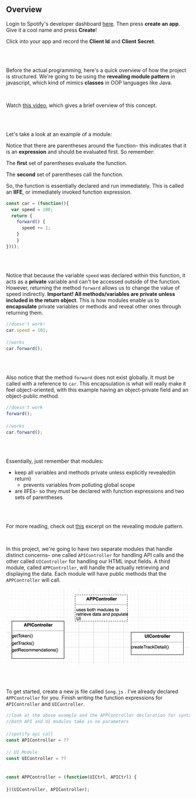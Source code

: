 ## Overview

Login to Spotify's developer dashboard [here](https://developer.spotify.com/dashboard/login). Then press **create an app**. Give it a cool name and press **Create**!

Click into your app and record the **Client Id** and **Client Secret**. 

<br/>
<br />

Before the actual programming, here's a quick overview of how the project is structured. We're going to be using the **revealing module pattern** in javascript, which kind of mimics **classes** in OOP languages like Java. 

<br />

Watch [this video](https://www.youtube.com/watch?v=pOfwp6VlnlM), which gives a brief overview of this concept.

<br />
<br />

Let's take a look at an example of a module:



Notice that there are parentheses around the function– this indicates that it is an **expression** and should be evaluated first. So remember:

The **first** set of parentheses evaluate the function.

The **second** set of parentheses call the function.

So, the function is essentially declared and run immediately. This is called an **IIFE**, or immediately invoked function expression.

```js
const car = (function(){
  var speed = 100;
  return {
  	forward() {
      speed += 1;
    }
	}
})();
```

<br />
<br />

Notice that because the variable `speed`  was declared within this function, it acts as a **private** variable and can't be accessed outside of the function. However, returning the method `forward` allows us to change the value of speed indirectly. **Important! All methods/variables are private unless included in the return object**. This is how modules enable us to **encapsulate** private variables or methods and reveal other ones through returning them.

```js
//doesn't work!
car.speed = 101;

//works
car.forward();
```

<br />
<br />

Also notice that the method `forward`  does not exist globally. It must be called with a reference to `car`. This encapsulation is what will really make it feel object-oriented, with this example having an object-private field and an object-public method.

```js
//doesn't work
forward();

//works
car.forward();
```

<br />
<br />

Essentially, just remember that modules:

- keep all variables and methods private unless explicitly revealed(in return)
  - prevents variables from polluting global scope
- are IIFEs- so they must be declared with function expressions and two sets of parentheses

<br />
<br />


For more reading, check out [this](https://addyosmani.com/resources/essentialjsdesignpatterns/book/#revealingmodulepatternjavascript) excerpt on the revealing module pattern.

<br />

In this project, we're going to have two separate modules that handle distinct concerns– one called `APIController` for handling API calls and the other called `UIController` for handling our HTML input fields. A third module, called `APPController`,  will handle the actually retrieving and displaying the data. Each module will have public methods that the `APPController` will call.

![modules](images/modules.png)

<br />
<br />

To get started, create a new js file called `Song.js` . I've already declared `APPController`  for you. Finish writing the function expressions for `APIController`  and `UIController`. 

```js
//look at the above example and the APPController declaration for syntax
//both API and UI modules take in no parameters

//spotify api call
const APIController = ??

// UI Module
const UIController = ??

  
const APPController = (function(UICtrl, APICtrl) {

})(UIController, APIController);

```





